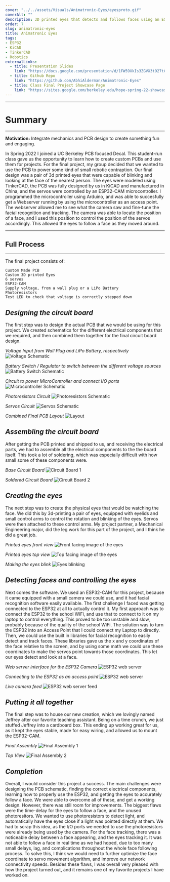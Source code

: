 ```yaml
---
cover: "../../assets/Visuals/Animatronic-Eyes/eyesproto.gif"
coverAlt: ""
description: 3D printed eyes that detects and follows faces using an ESP32 microcontroller equipped with a camera and a live webserver.
order: 7
slug: animatronic-eyes
title: Animatronic Eyes
tags:
- ESP32
- KiCAD
- TinkerCAD
- Robotics
externalLinks:
  - title: Presentation Slides
    link: "https://docs.google.com/presentation/d/1FW59XkIs3ZGVX3t927tC5mJX9hl6XicPWnYyxPDcV-w/edit"
  - title: Github Repo
    link: "https://github.com/AbhiAlderman/Animatronic-Eyes"
  - title: Class Final Project Showcase Page
    link: "https://sites.google.com/berkeley.edu/hope-spring-22-showcase/home"
---
```


***
# **Summary**
***

**Motivation:** Integrate mechanics and PCB design to create something fun and engaging. 

In Spring 2022 I joined a UC Berkeley PCB focused Decal. This student-run class gave us the opportunity to learn how to create custom PCBs and use them for projects. For the final project, my group decided that we wanted to use the PCB to power some kind of small robotic contraption. Our final design was a pair of 3d printed eyes that were capable of blinking and looking at the face of the nearest person.  The eyes were modeled using TinkerCAD, the PCB was fully designed by us in KiCAD and manufactured in China, and the servos were controlled by an ESP32-CAM microcontroller. I programmed the microcontroller using Arduino, and was able to succesfully get a Webserver running by using the microcontroller as an access point. The webserver allowed me to see what the camera saw and fine-tune the facial recognition and tracking. The camera was able to locate the position of a face, and I used this position to control the position of the servos accordingly. This allowed the eyes to follow a face as they moved around.

***
## **Full Process**
***
The final project consists of: 
    
    Custom Made PCB 
    Custom 3D printed Eyes 
    6 servos 
    ESP32-CAM 
    Supply voltage, from a wall plug or a LiPo Battery 
    Photoresistors
    Test LED to check that voltage is correctly stepped down  

## **_Designing the circuit board_**
The first step was to design the actual PCB that we would be using for this project. We created schematics for the different electrical components that we required, and then combined them together for the final circuit board design.

_Voltage Input from Wall Plug and LiPo Battery, respectively_
![Voltage Schematic](../../assets/Visuals/Animatronic-Eyes/schematic1.png)

_Battery Switch / Regulator to switch between the different voltage sources_
![Battery Switch Schematic](../../assets/Visuals/Animatronic-Eyes/schematic2.png)

_Circuit to power MicroController and connect I/O ports_
![Microcontroller Schematic](../../assets/Visuals/Animatronic-Eyes/schematic3.png)

_Photoresistors Circuit_
![Photoresistors Schematic](../../assets/Visuals/Animatronic-Eyes/schematic4.png)

_Servos Circuit_
![Servos Schematic](../../assets/Visuals/Animatronic-Eyes/schematic5.png)

_Combined Final PCB Layout_
![Layout](../../assets/Visuals/Animatronic-Eyes/layout.png)

## **_Assembling the circuit board_**
After getting the PCB printed and shipped to us, and receiving the electrical parts, we had to assemble all the electrical components to the the board itself. This took a lot of soldering, which was especially difficult with how small some of these components were. 

_Base Circuit Board_
![Circuit Board 1](../../assets/Visuals/Animatronic-Eyes/circuit_board.jpg)

_Soldered Circuit Board_
![Circuit Board 2](../../assets/Visuals/Animatronic-Eyes/circuit_board2.jpg)

## **_Creating the eyes_**
The next step was to create the physical eyes that would be watching the face. We did this by 3d-printing a pair of eyes, equipped with eyelids and small control arms to control the rotation and blinking of the eyes. Servos were then attached to these control arms. My project partner, a Mechanical Engineering major, did the leg work for this part of the project, and I think he did a great job.

_Printed eyes front view_
![Front facing image of the eyes](../../assets/Visuals/Animatronic-Eyes/eyes_image1.jpg)

_Printed eyes top view_
![Top facing image of the eyes](../../assets/Visuals/Animatronic-Eyes/eyes_image2.png)

_Making the eyes blink_
![Eyes blinking](../../assets/Visuals/Animatronic-Eyes/eyesproto.gif)

## **_Detecting faces and controlling the eyes_**
Next comes the software. We used an ESP32-CAM for this project, because it came equipped with a small camera we could use, and it had facial recognition software easily available. The first challenge I faced was getting connected to the ESP32 at all to actually control it. My first approach was to connect the ESP32 to the school WiFi, and use that to connect to it on my laptop to control everything. This proved to be too unstable and slow, probably because of the quality of the school WiFi. The solution was to turn the ESP32 into an Access Point that I could connect my Laptop to directly. Then, we could use the built in libraries for facial recognition to easily detect and track faces. These libraries gave us the x and y coordinates of the face relative to the screen, and by using some math we could use these coordinates to make the servos point towards those coordinates. This let our eyes detect and look at a face.

_Web server interface for the ESP32 Camera_
![ESP32 web server](../../assets/Visuals/Animatronic-Eyes/webpage.jpg)

_Connecting to the ESP32 as an access point_
![ESP32 web server](../../assets/Visuals/Animatronic-Eyes/access_point.jpg)

_Live camera feed_
![ESP32 web server feed](../../assets/Visuals/Animatronic-Eyes/webgif.gif)

## **_Putting it all together_**
The final step was to house our new creation, which we lovingly named Jeffrey after our favorite teaching assistant. Being on a time crunch, we just stuffed Jeffrey into a cardboard box. This ending up working great for us, as it kept the eyes stable, made for easy wiring, and allowed us to mount the ESP32-CAM. 

_Final Assembly_
![Final Assembly 1](../../assets/Visuals/Animatronic-Eyes/eyes.gif)

_Top View_
![Final Assembly 2](../../assets/Visuals/Animatronic-Eyes/jeffrey3.jpg)

## **_Completion_**
Overall, I would consider this project a success. The main challenges were designing the PCB schematic, finding the correct electrical components, learning how to properly use the ESP32, and getting the eyes to accurately follow a face. We were able to overcome all of these, and get a working design. However, there was still room for improvements. The biggest flaws were the time-delay for the eyes to follow a face, and the unused photoresitors. We wanted to use photoresistors to detect light, and automatically have the eyes close if a light was pointed directly at them. We had to scrap this idea, as the I/O ports we needed to use the photoresistors were already being used by the camera. For the face tracking, there was a noticeable delay between a face appearing, and the eyes tracking it. It was not able to follow a face in real time as we had hoped, due to too many small delays, lag, and complications throughout the whole face following process. To solve this, I think we would need to further optimize the face coordinate to servo movement algorithm, and improve our network connectivity speeds. Besides these flaws, I was overall very pleased with how the project turned out, and it remains one of my favorite projects I have worked on.